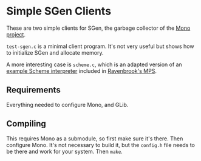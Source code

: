 # Simple SGen Clients

These are two simple clients for SGen, the garbage collector of the [Mono project](https://github.com/mono/mono/).

`test-sgen.c` is a minimal client program.  It's not very useful but shows how to initialize SGen and allocate memory.

A more interesting case is `scheme.c`, which is an adapted version of an [example Scheme interpreter](https://github.com/Ravenbrook/mps-temporary/tree/master/example/scheme) included in [Ravenbrook's MPS](http://www.ravenbrook.com/project/mps).

## Requirements

Everything needed to configure Mono, and GLib.

## Compiling

This requires Mono as a submodule, so first make sure it's there.  Then configure Mono.  It's not necessary to build it, but the `config.h` file needs to be there and work for your system.  Then `make`.
